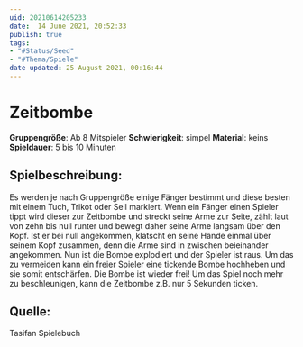 ```yaml
---
uid: 20210614205233
date:  14 June 2021, 20:52:33
publish: true
tags:
- "#Status/Seed"
- "#Thema/Spiele"
date updated: 25 August 2021, 00:16:44
---
```


# Zeitbombe

**Gruppengröße**: Ab 8 Mitspieler
**Schwierigkeit**: simpel
**Material**: keins
**Spieldauer**: 5 bis 10 Minuten

## **Spielbeschreibung**:

Es werden je nach Gruppengröße einige Fänger bestimmt und diese besten mit einem Tuch, Trikot oder Seil markiert. Wenn ein Fänger einen Spieler tippt wird dieser zur Zeitbombe und streckt seine Arme zur Seite, zählt laut von zehn bis null runter und bewegt daher seine Arme langsam über den Kopf. Ist er bei null angekommen, klatscht en seine Hände einmal über seinem Kopf zusammen, denn die Arme sind in zwischen beieinander angekommen. Nun ist die Bombe explodiert und der Spieler ist raus. Um das zu vermeiden kann ein freier Spieler eine tickende Bombe hochheben und sie somit entschärfen. Die Bombe ist wieder frei! Um das Spiel noch mehr zu beschleunigen, kann die Zeitbombe z.B. nur 5 Sekunden ticken.

## **Quelle**:

Tasifan Spielebuch